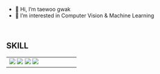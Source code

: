 - 👋 Hi, I’m taewoo gwak
- 👀 I’m interested in Computer Vision & Machine Learning

<br/>  


## SKILL
<center><table align="center"><tr><td valign="top" width="50%">
<img src="https://img.shields.io/badge/Python-3766AB?style=flat-square&logo=Python&logoColor=white"/></a>
<img src="https://img.shields.io/badge/PyTorch-EE4C2C?style=flat-square&logo=PyTorch&logoColor=white"/></a>
<img src="https://img.shields.io/badge/OpenCV-5C3EE8?style=flat-square&logo=OpenCV&logoColor=white"/></a>
<img src="https://img.shields.io/badge/Tensorflow-EE4C2C?style=flat-square&logo=Tensorflow&logoColor=white"/></a>
<!---
gwakkk/gwakkk is a ✨ special ✨ repository because its `README.md` (this file) appears on your GitHub profile.
You can click the Preview link to take a look at your changes.
--->
